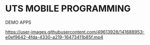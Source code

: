 # UTS MOBILE PROGRAMMING

DEMO APPS




https://user-images.githubusercontent.com/49613928/141688953-e0ef9642-4fda-4330-a219-16473411b85f.mp4


